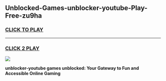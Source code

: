 
## Unblocked-Games-unblocker-youtube-Play-Free-zu9ha
<h3>
<a href="https://premium76.site?title=unblocker-youtube&ref=23A">CLICK TO PLAY</a></h3>
<hr>

<h3>
<a href="https://premium76.site?title=unblocker-youtube&ref=23A">CLICK 2 PLAY</a>
  
</h3>

<a href="https://premium76.site?title=unblocker-youtube&ref=23A"><img src="https://clearcache.store/games.png"></a>


**unblocker-youtube games unblocked: Your Gateway to Fun and Accessible Online Gaming**
